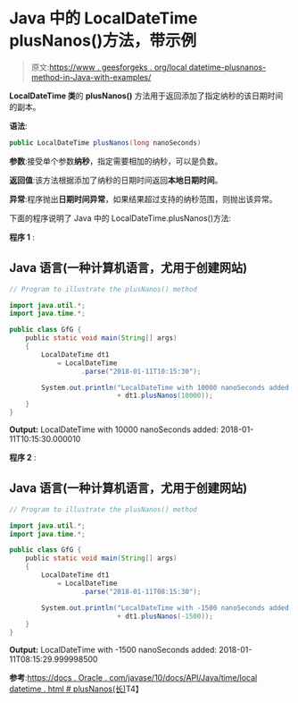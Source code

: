 # Java 中的 LocalDateTime plusNanos()方法，带示例

> 原文:[https://www . geesforgeks . org/local datetime-plusnanos-method-in-Java-with-examples/](https://www.geeksforgeeks.org/localdatetime-plusnanos-method-in-java-with-examples/)

**LocalDateTime 类**的 **plusNanos()** 方法用于返回添加了指定纳秒的该日期时间的副本。

**语法**:

```java
public LocalDateTime plusNanos(long nanoSeconds)
```

**参数**:接受单个参数**纳秒**，指定需要相加的纳秒，可以是负数。

**返回值**:该方法根据添加了纳秒的日期时间返回**本地日期时间**。

**异常**:程序抛出**日期时间异常**，如果结果超过支持的纳秒范围，则抛出该异常。

下面的程序说明了 Java 中的 LocalDateTime.plusNanos()方法:

**程序 1** :

## Java 语言(一种计算机语言，尤用于创建网站)

```java
// Program to illustrate the plusNanos() method

import java.util.*;
import java.time.*;

public class GfG {
    public static void main(String[] args)
    {
        LocalDateTime dt1
            = LocalDateTime
                  .parse("2018-01-11T10:15:30");

        System.out.println("LocalDateTime with 10000 nanoSeconds added: "
                           + dt1.plusNanos(10000));
    }
}
```

**Output:** LocalDateTime with 10000 nanoSeconds added: 2018-01-11T10:15:30.000010  

**程序 2** :

## Java 语言(一种计算机语言，尤用于创建网站)

```java
// Program to illustrate the plusNanos() method

import java.util.*;
import java.time.*;

public class GfG {
    public static void main(String[] args)
    {
        LocalDateTime dt1
            = LocalDateTime
                  .parse("2018-01-11T08:15:30");

        System.out.println("LocalDateTime with -1500 nanoSeconds added: "
                           + dt1.plusNanos(-1500));
    }
}
```

**Output:** LocalDateTime with -1500 nanoSeconds added: 2018-01-11T08:15:29.999998500  

**参考**:[https://docs . Oracle . com/javase/10/docs/API/Java/time/local datetime . html # plusNanos(长)](https://docs.oracle.com/javase/10/docs/api/java/time/LocalDateTime.html#plusNanos(long))T4】